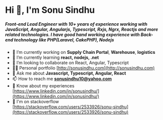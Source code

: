 <h1>Hi 👋, I'm Sonu Sindhu</h1>
<h5>Front-end Lead Engineer with 10+ years of experience working with JavaScript, Angular, Angularjs, Typescript, Rxjs, Ngrx, Reactjs and more related technologies. I have good hand working experience with Back-end technology like PHP(Laravel, CakePHP), Nodejs </h5>

- 🔭 I’m currently working on **Supply Chain Portal**, **Warehouse**, **logistics**
- 🌱 I’m currently learning **react, nodejs, .net**
- 👯 I’m looking to collaborate on React, Angular, Typescript 
- 👨‍💻 Personal portfolio [http://sonusindhu.com](http://sonusindhu.com)
- 💬 Ask me about **Javascript, Typescript, Angular, React**
- 📫 How to reach me **sonusindhu10@yahoo.com**
- 📄 Know about my experiences [https://www.linkedin.com/in/sonusindhu/](https://www.linkedin.com/in/sonusindhu/)
- 📄 I'm on stackoverflow [https://stackoverflow.com/users/2533926/sonu-sindhu](https://stackoverflow.com/users/2533926/sonu-sindhu)
